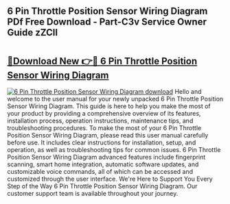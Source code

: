 ## 6 Pin Throttle Position Sensor Wiring Diagram PDf Free Download - Part-C3v Service Owner Guide zZClI

# <h2><a href="http://dfktuu.blite.top/?on=6+Pin+Throttle+Position+Sensor+Wiring+Diagram">🔗Download New 👉🔴 6 Pin Throttle Position Sensor Wiring Diagram</a></h2>

[![6 Pin Throttle Position Sensor Wiring Diagram download](https://i.imgur.com/lujVjoI.png)](http://dfktuu.blite.top/?on=6+Pin+Throttle+Position+Sensor+Wiring+Diagram)
Hello and welcome to the user manual for your newly unpacked 6 Pin Throttle Position Sensor Wiring Diagram. This guide is here to help you make the most of your product by providing a comprehensive overview of its features, installation process, operation instructions, maintenance tips, and troubleshooting procedures. To make the most of your 6 Pin Throttle Position Sensor Wiring Diagram, please read this user manual carefully before use. It includes clear instructions for installation, setup, and operation, as well as troubleshooting tips for common issues. 6 Pin Throttle Position Sensor Wiring Diagram advanced features include fingerprint scanning, smart home integration, automatic software updates, and customizable voice commands, all of which can be accessed and customized through the user interface. We're Here to Support You Every Step of the Way 6 Pin Throttle Position Sensor Wiring Diagram. Our customer support team is available throughout your journey.
